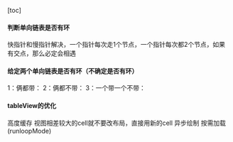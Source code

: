 [toc]
#### 判断单向链表是否有环
快指针和慢指针解决，一个指针每次走1个节点，一个指针每次都2个节点，如果有交点，那么必定会相遇
#### 给定两个单向链表是否有环（不确定是否有环）
1：俩都带：
2：俩都不带：
3：一个带一个不带：
#### tableView的优化
高度缓存
视图相差较大的cell就不要改布局，直接用新的cell
异步绘制
按需加载(runloopMode)